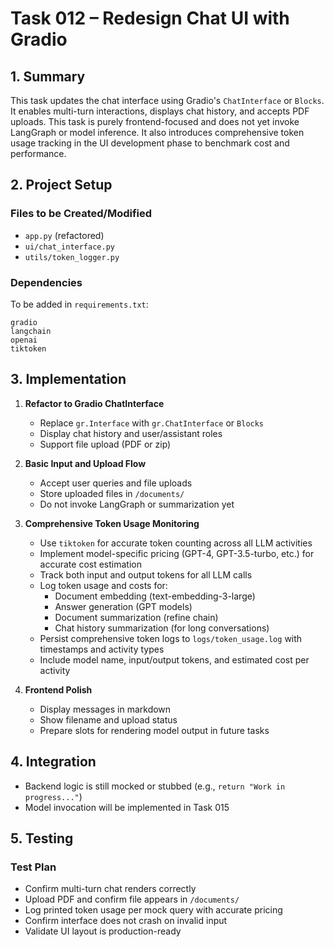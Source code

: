 # Task 012 – Redesign Chat UI with Gradio

## 1. Summary

This task updates the chat interface using Gradio's `ChatInterface` or `Blocks`. It enables multi-turn interactions, displays chat history, and accepts PDF uploads. This task is purely frontend-focused and does not yet invoke LangGraph or model inference. It also introduces comprehensive token usage tracking in the UI development phase to benchmark cost and performance.

## 2. Project Setup

### Files to be Created/Modified
- `app.py` (refactored)
- `ui/chat_interface.py`
- `utils/token_logger.py`

### Dependencies
To be added in `requirements.txt`:
```
gradio
langchain
openai
tiktoken
```

## 3. Implementation

1. **Refactor to Gradio ChatInterface**
   - Replace `gr.Interface` with `gr.ChatInterface` or `Blocks`
   - Display chat history and user/assistant roles
   - Support file upload (PDF or zip)

2. **Basic Input and Upload Flow**
   - Accept user queries and file uploads
   - Store uploaded files in `/documents/`
   - Do not invoke LangGraph or summarization yet

3. **Comprehensive Token Usage Monitoring**
   - Use `tiktoken` for accurate token counting across all LLM activities
   - Implement model-specific pricing (GPT-4, GPT-3.5-turbo, etc.) for accurate cost estimation
   - Track both input and output tokens for all LLM calls
   - Log token usage and costs for:
     - Document embedding (text-embedding-3-large)
     - Answer generation (GPT models)
     - Document summarization (refine chain)
     - Chat history summarization (for long conversations)
   - Persist comprehensive token logs to `logs/token_usage.log` with timestamps and activity types
   - Include model name, input/output tokens, and estimated cost per activity

4. **Frontend Polish**
   - Display messages in markdown
   - Show filename and upload status
   - Prepare slots for rendering model output in future tasks

## 4. Integration

- Backend logic is still mocked or stubbed (e.g., `return "Work in progress..."`)
- Model invocation will be implemented in Task 015

## 5. Testing

### Test Plan

- Confirm multi-turn chat renders correctly
- Upload PDF and confirm file appears in `/documents/`
- Log printed token usage per mock query with accurate pricing
- Confirm interface does not crash on invalid input
- Validate UI layout is production-ready
